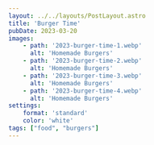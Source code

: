 ```yaml
---
layout: ../../layouts/PostLayout.astro
title: 'Burger Time'
pubDate: 2023-03-20
images:
    - path: '2023-burger-time-1.webp'
      alt: 'Homemade Burgers'
    - path: '2023-burger-time-2.webp'
      alt: 'Homemade Burgers'
    - path: '2023-burger-time-3.webp'
      alt: 'Homemade Burgers'
    - path: '2023-burger-time-4.webp'
      alt: 'Homemade Burgers'
settings:
    format: 'standard'
    color: 'white'
tags: ["food", "burgers"]
---
```

